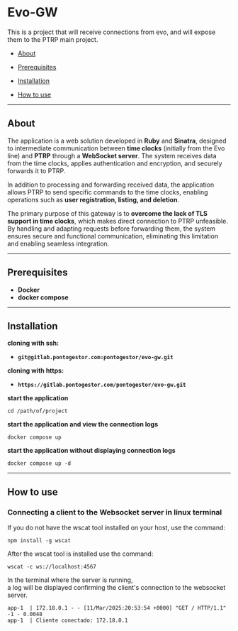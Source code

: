# Evo-GW

This is a project that will receive connections from evo, and will expose them to the PTRP main project.

- [About](#About)

- [Prerequisites](#Prerequisites)

- [Installation](#installation)

- [How to use](#how-to-use)

---

## About

The application is a web solution developed in **Ruby** and **Sinatra**, designed to intermediate communication between **time clocks** (initially from the Evo line) and **PTRP** through a **WebSocket server**. The system receives data from the time clocks, applies authentication and encryption, and securely forwards it to PTRP.

In addition to processing and forwarding received data, the application allows PTRP to send specific commands to the time clocks, enabling operations such as **user registration, listing, and deletion**.

The primary purpose of this gateway is to **overcome the lack of TLS support in time clocks**, which makes direct connection to PTRP unfeasible. By handling and adapting requests before forwarding them, the system ensures secure and functional communication, eliminating this limitation and enabling seamless integration.  

---

## Prerequisites

- **Docker**
- **docker compose**

---

## Installation

**cloning with ssh:**

- **`git@gitlab.pontogestor.com:pontogestor/evo-gw.git`**

**cloning with https:**

- **`https://gitlab.pontogestor.com/pontogestor/evo-gw.git`**

**start the application**

`cd /path/of/project`

**start the application and view the connection logs**

`docker compose up`

**start the application without displaying connection logs**

`docker compose up -d`

---

## How to use

### Connecting a client to the Websocket server in linux terminal

If you do not have the wscat tool installed on your host, use the command:

`npm install -g wscat`

After the wscat tool is installed use the command:

`wscat -c ws://localhost:4567`

In the terminal where the server is running,  
a log will be displayed confirming the client's connection to the websocket server.

`app-1  | 172.18.0.1 - - [11/Mar/2025:20:53:54 +0000] "GET / HTTP/1.1" -1 - 0.0048`  
`app-1  | Cliente conectado: 172.18.0.1`






